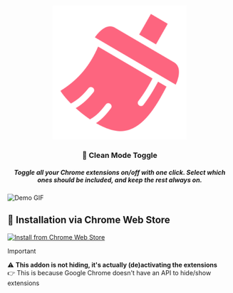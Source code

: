 <div align="center">
<picture>
  <source media="(prefers-color-scheme: dark)" srcset="images/icon-512.png" width="100">
  <source media="(prefers-color-scheme: light)" srcset="images/logo_light.svg" width="100">
  <img alt="Fallback image description" src="images/icon-512.png" width="300">
</picture>
</div>

<h3 align="center">
    🧹 Clean Mode Toggle 
</h3>
<h5 align="center">Toggle all your Chrome extensions on/off with one click.
Select which ones should be included, and keep the rest always on.</h5>

<img src="images/demo.gif" alt="Demo GIF" >

## 🚀 Installation via Chrome Web Store

<a href="https://chromewebstore.google.com/detail/outlook-web-copy-link/apfgdjfahgmocjbiiackcfhilgpcjgoe?hl=de&authuser=1">
  <img src="icons/chrome_web_store.png" alt="Install from Chrome Web Store" width="260"/>
</a>


> [!IMPORTANT]
> ⚠️ **This addon is not hiding, it's actually (de)activating the extensions**  
> 👉 This is because Google Chrome doesn't have an API to hide/show extensions


